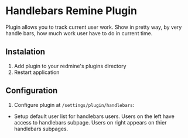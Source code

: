 # Handlebars Remine Plugin

Plugin allows you to track current user work. Show in pretty way, by very handle bars, how much work user have to do in current time.

## Instalation
1. Add plugin to your redmine's plugins directory
2. Restart application

## Configuration

1. Configure plugin at `/settings/plugin/handlebars`:
  * Setup default user list for handlebars users. Users on the left have access to handlebars subpage. Users on right appears on thier handlebars subpages.

